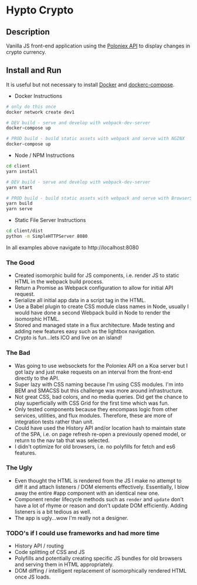 # Hypto Crypto

## Description
Vanilla JS front-end application using the [Poloniex API](https://poloniex.com/support/api/) to display changes in crypto currency.

## Install and Run
It is useful but not necessary to install [Docker](https://docs.docker.com/install/) and [dockerc-compose](https://docs.docker.com/compose/install/).

- Docker Instructions
```sh
# only do this once
docker network create dev1

# DEV build - serve and develop with webpack-dev-server
docker-compose up

# PROD build - build static assets with webpack and serve with NGINX
docker-compose up
```

- Node / NPM Instructions
```sh
cd client
yarn install

# DEV build - serve and develop with webpack-dev-server
yarn start

# PROD build - build static assets with webpack and serve with BrowserSync
yarn build
yarn serve
```

- Static File Server Instructions
```sh
cd client/dist
python -m SimpleHTTPServer 8080
```

In all examples above navigate to http://localhost:8080

### The Good
- Created isomorphic build for JS components, i.e. render JS to static HTML in the webpack build process.
- Return a Promise as Webpack configuration to allow for initial API request.
- Serialize all initial app data in a script tag in the HTML.
- Use a Babel plugin to create CSS module class names in Node, usually I would have done a second Webpack build in Node to render the isomorphic HTML.
- Stored and managed state in a flux architecture. Made testing and adding new features easy such as the lightbox navigation.
- Crypto is fun...lets ICO and live on an island!

### The Bad
- Was going to use websockets for the Poloniex API on a Koa server but I got lazy and just make requests on an interval from the front-end directly to the API.
- Super lazy with CSS naming because I'm using CSS modules. I'm into BEM and SMACSS but this challenge was more around infrastructure.
- Not great CSS, bad colors, and no media queries. Did get the chance to play superficially with CSS Grid for the first time which was fun.
- Only tested components because they encompass logic from other services, utilities, and flux modules. Therefore, these are more of integration tests rather than unit.
- Could have used the History API and/or location hash to maintain state of the SPA, i.e. on page refresh re-open a previously opened model, or return to the nav tab that was selected.
- I didn't optimize for old browsers, i.e. no polyfills for fetch and es6 features.

### The Ugly
- Even thought the HTML is rendered from the JS I make no attempt to diff it and attach listeners / DOM elements effectively. Essentially, I blow away the entire #app component with an identical new one.
- Component render lifecycle methods such as `render` and `update` don't have a lot of rhyme or reason and don't update DOM efficiently. Adding listeners is a bit tedious as well.
- The app is ugly...wow I'm really not a designer.

### TODO's if I could use frameworks and had more time
- History API / routing
- Code splitting of CSS and JS
- Polyfills and potentially creating specific JS bundles for old browsers and serving them in HTML appropriately.
- DOM diffing / intelligent replacement of isomorphically rendered HTML once JS loads.
